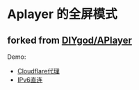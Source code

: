 # Aplayer 的全屏模式
## forked from [DIYgod/APlayer](https://github.com/DIYgod/APlayer)

Demo:
+ [Cloudflare代理](https://music.muxmus.com/)
+ [IPv6直连](https://musicv6.muxmus.com:5000/)
